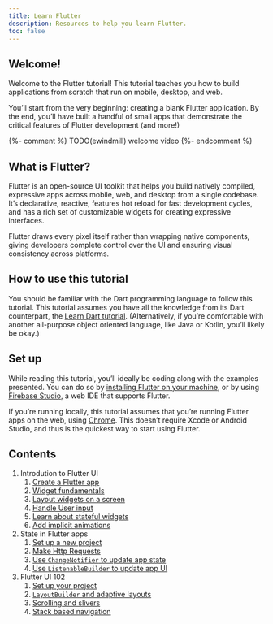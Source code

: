```yaml
---
title: Learn Flutter
description: Resources to help you learn Flutter.
toc: false
---
```


## Welcome! 

Welcome to the Flutter tutorial! This tutorial teaches you how to build 
applications from scratch that run on mobile, desktop, and web.

You’ll start from the very beginning: creating a blank Flutter application. 
By the end, you’ll have built a handful of small apps that demonstrate 
the critical features of Flutter development (and more!)

{%- comment %}
TODO(ewindmill) welcome video
{%- endcomment %}

## What is Flutter?

Flutter is an open-source UI toolkit that helps you build natively compiled, 
expressive apps across mobile, web, and desktop from a single codebase. 
It’s declarative, reactive, features hot reload for fast development cycles, 
and has a rich set of customizable widgets for creating expressive interfaces.

Flutter draws every pixel itself rather than wrapping native components, 
giving developers complete control over the UI and ensuring visual consistency 
across platforms.

## How to use this tutorial

You should be familiar with the Dart programming language to follow this
tutorial. This tutorial assumes you have all the knowledge from its Dart
counterpart, the [Learn Dart tutorial][]. (Alternatively, if you’re comfortable
with another all-purpose object oriented language, like Java or Kotlin, you’ll
likely be okay.)

## Set up

While reading this tutorial, you’ll ideally be coding along with the examples presented. 
You can do so by [installing Flutter on your machine][], 
or by using [Firebase Studio][], a web IDE that supports Flutter.

If you’re running locally, this tutorial assumes that you’re running Flutter
apps on the web, using [Chrome][]. This doesn’t require Xcode or Android Studio, 
and thus is the quickest way to start using Flutter.  

## Contents

1. Introdution to Flutter UI
   1. [Create a Flutter app][]
   2. [Widget fundamentals][]
   3. [Layout widgets on a screen][]
   4. [Handle User input][]
   5. [Learn about stateful widgets][]
   6. [Add implicit animations][]
2. State in Flutter apps
   1. [Set up a new project][]
   2. [Make Http Requests][]
   3. [Use `ChangeNotifier` to update app state][]
   4. [Use `ListenableBuilder` to update app UI][]
3. Flutter UI 102
   1. [Set up your project][]
   2. [`LayoutBuilder` and adaptive layouts][]
   3. [Scrolling and slivers][]
   4. [Stack based navigation][]

[Learn Dart tutorial]: https://dart.dev/
[installing Flutter on your machine]: /get-started/install
[Firebase Studio]: https://firebase.studio/
[Chrome]: https://www.google.com/chrome/

[Create a Flutter app]: /tutorial/create-an-app/
[Widget fundamentals]: /tutorial/stateless-widgets/
[Layout widgets on a screen]: /tutorial/layout/
[Handle user input]: /tutorial/user-input/
[Learn about stateful widgets]: /tutorial/stateful-widgets/
[Add implicit animations]: /tutorial/animations/
[Set up a new project]: /tutorial/set-up-state-app/
[Make Http Requests]: /tutorial/http/
[Use `ChangeNotifier` to update app state]:/tutorial/change-notifier/
[Use `ListenableBuilder` to update app UI]: /tutorial/listenables/
[Set up your project]: /tutorial/set-up-ui-102/
[`LayoutBuilder` and adaptive layouts]: /tutorial/adaptive-layouts/
[Scrolling and slivers]: /tutorial/slivers/
[Stack based navigation]: /tutorial/stack-based-navigation/